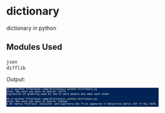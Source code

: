 # dictionary
dictionary in python

## Modules Used
```
json
difflib
```

Output:

<img src="images\1.jpg" width="400">
